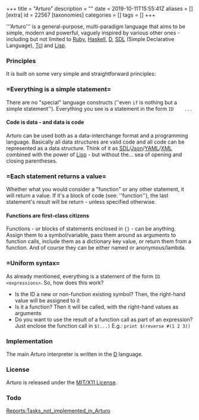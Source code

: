 +++
title = "Arturo"
description = ""
date = 2019-10-11T15:55:41Z
aliases = []
[extra]
id = 22567
[taxonomies]
categories = []
tags = []
+++

'''Arturo''' is a general-purpose, multi-paradigm language that aims to be simple, modern and powerful, vaguely inspired by various other ones - including but not limited to [Ruby](https://rosettacode.org/wiki/Ruby), [Haskell](https://rosettacode.org/wiki/Haskell), [D](https://rosettacode.org/wiki/D), [SDL](https://rosettacode.org/wiki/SDL) (Simple Declarative Language), [Tcl](https://rosettacode.org/wiki/Tcl) and [Lisp](https://rosettacode.org/wiki/Lisp).


### Principles


It is built on some very simple and straightforward principles:


### =Everything is a simple statement=


There are no "special" language constructs (''even <code>if</code> is nothing but a simple statement''). Everything you see is a statement in the form <code>ID <expression> <expression> <expression> ...</code>


#### Code is data - and data is code
Arturo can be used both as a data-interchange format and a programming language. Basically all data structures are valid code and all code can be represented as a data structure. Think of it as [SDL](https://rosettacode.org/wiki/SDL)/[Json](https://rosettacode.org/wiki/Json)/[YAML](https://rosettacode.org/wiki/YAML)/[XML](https://rosettacode.org/wiki/XML) combined with the power of [Lisp](https://rosettacode.org/wiki/Lisp) - but without the... sea of opening and closing parentheses.



### =Each statement returns a value=


Whether what you would consider a "function" or any other statement, it will return a value. If it's a block of code (see: ''function''), the last statement's result will be return - unless specified otherwise.


#### Functions are first-class citizens
Functions - or blocks of statements enclosed in <code>{}</code> - can be anything. Assign them to a symbol/variable, pass them around as arguments to function calls, include them as a dictionary key value, or return them from a function. And of course they can be either named or anonymous/lambda.



### =Uniform syntax=


As already mentioned, everything is a statement of the form `ID <expressions>`. So, how does this work?

* Is the ID a new or non-function existing symbol? Then, the right-hand value will be assigned to it
* Is it a function? Then it will be called, with the right-hand values as arguments
* Do you want to use the result of a function call as part of an expression? Just enclose the function call in <code>$(...)</code>	E.g.: <code>print $(reverse #(1 2 3))</code>


### Implementation

The main Arturo interpreter is written in the [D](https://rosettacode.org/wiki/D) language.


### License

Arturo is released under the [MIT/X11 License](https://rosettacode.org/wiki/MIT/X11_License).


### Todo

[Reports:Tasks_not_implemented_in_Arturo](https://rosettacode.org/wiki/Reports:Tasks_not_implemented_in_Arturo)
